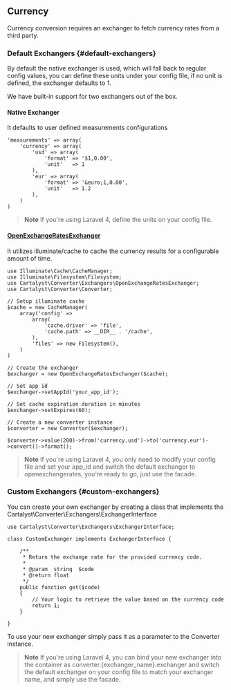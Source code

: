 ## Currency

Currency conversion requires an exchanger to fetch currency rates from a third party.

### Default Exchangers {#default-exchangers}

By default the native exchanger is used, which will fall back to regular config values, you can define these units under your config file, if no unit is defined, the exchanger defaults to 1.

We have built-in support for two exchangers out of the box.

#### Native Exchanger

It defaults to user defined measurements configurations

	'measurements' => array(
		'currency' => array(
			'usd' => array(
				'format' => '$1,0.00',
				'unit'   => 1
			),
			'eur' => array(
				'format' => '&euro;1,0.00',
				'unit'   => 1.2
			),
		)
	)

> **Note** If you're using Laravel 4, define the units on your config file.

#### [OpenExchangeRatesExchanger](https://openexchangerates.org)

It utilizes illuminate/cache to cache the currency results for a configurable amount of time.

	use Illuminate\Cache\CacheManager;
	use Illuminate\Filesystem\Filesystem;
	use Cartalyst\Converter\Exchangers\OpenExchangeRatesExchanger;
	use Cartalyst\Converter\Converter;

	// Setup illuminate cache
	$cache = new CacheManager(
        array('config' =>
            array(
                'cache.driver' => 'file',
                'cache.path' => __DIR__ . '/cache',
            ),
            'files' => new Filesystem(),
        )
    )

	// Create the exchanger
	$exchanger = new OpenExchangeRatesExchanger($cache);

	// Set app id
	$exchanger->setAppId('your_app_id');

	// Set cache expiration duration in minutes
	$exchanger->setExpires(60);

	// Create a new converter instance
	$converter = new Converter($exchanger);

	$converter->value(200)->from('currency.usd')->to('currency.eur')->convert()->format();

> **Note** If you're using Laravel 4, you only need to modify your config file and set your app_id and switch the default exchanger to openexchangerates, you're ready to go, just use the facade.

### Custom Exchangers {#custom-exchangers}

You can create your own exchanger by creating a class that implements the Cartalyst\Converter\Exchangers\ExchangerInterface

	use Cartalyst\Converter\Exchangers\ExchangerInterface;

	class CustomExchanger implements ExchangerInterface {

		/**
		 * Return the exchange rate for the provided currency code.
		 *
		 * @param  string  $code
		 * @return float
		 */
		public function get($code)
		{
			// Your logic to retrieve the value based on the currency code
			return 1;
		}

	}

To use your new exchanger simply pass it as a parameter to the Converter instance.

> **Note** If you're using Laravel 4, you can bind your new exchanger into the container as converter.{exchanger_name}.exchanger and switch the default exchanger on your config file to match your exchanger name, and simply use the facade.
